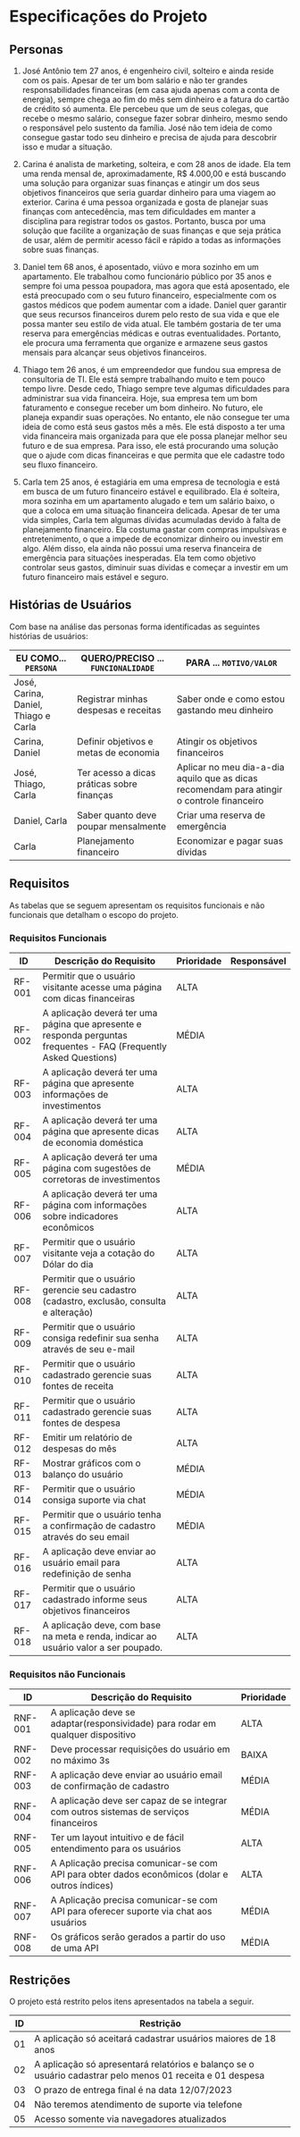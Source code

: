 # Especificações do Projeto

## Personas

1. José Antônio tem 27 anos, é engenheiro civil, solteiro e ainda reside com os pais. Apesar de ter um bom salário e não ter grandes responsabilidades financeiras (em casa ajuda apenas com a conta de energia), sempre chega ao fim do mês sem dinheiro e a fatura do cartão de crédito só aumenta. Ele percebeu que um de seus colegas, que recebe o mesmo salário, consegue fazer sobrar dinheiro, mesmo sendo o responsável pelo sustento da família. José não tem ideia de como consegue gastar todo seu dinheiro e precisa de ajuda para descobrir isso e mudar a situação.

2. Carina é analista de marketing, solteira, e com 28 anos de idade. Ela tem uma renda mensal de, aproximadamente, R$ 4.000,00 e está buscando uma solução para organizar suas finanças e atingir um dos seus objetivos financeiros que seria guardar dinheiro para uma viagem ao exterior. Carina é uma pessoa organizada e gosta de planejar suas finanças com antecedência, mas tem dificuldades em manter a disciplina para registrar todos os gastos. Portanto, busca por uma solução que facilite a organização de suas finanças e que seja prática de usar, além de permitir acesso fácil e rápido a todas as informações sobre suas finanças.

3. Daniel tem 68 anos, é aposentado, viúvo e mora sozinho em um apartamento. Ele trabalhou como funcionário público por 35 anos e sempre foi uma pessoa poupadora, mas agora que está aposentado, ele está preocupado com o seu futuro financeiro, especialmente com os gastos médicos que podem aumentar com a idade. Daniel quer garantir que seus recursos financeiros durem pelo resto de sua vida e que ele possa manter seu estilo de vida atual. Ele também gostaria de ter uma reserva para emergências médicas e outras eventualidades. Portanto, ele procura uma ferramenta que organize e armazene seus gastos mensais para alcançar seus objetivos financeiros.

4. Thiago tem 26 anos, é um empreendedor que fundou sua empresa de consultoria de TI. Ele está sempre trabalhando muito e tem pouco tempo livre. Desde cedo, Thiago sempre teve algumas dificuldades para administrar sua vida financeira. Hoje, sua empresa tem um bom faturamento e consegue receber um bom dinheiro. No futuro, ele planeja expandir suas operações. No entanto, ele não consegue ter uma ideia de como está seus gastos mês a mês. Ele está disposto a ter uma vida financeira mais organizada para que ele possa planejar melhor seu futuro e de sua empresa. Para isso, ele está procurando uma solução que o ajude com dicas financeiras e que permita que ele cadastre todo seu fluxo financeiro.

5. Carla tem 25 anos, é estagiária em uma empresa de tecnologia e está em busca de um futuro financeiro estável e equilibrado. Ela é solteira, mora sozinha em um apartamento alugado e tem um salário baixo, o que a coloca em uma situação financeira delicada. Apesar de ter uma vida simples, Carla tem algumas dívidas acumuladas devido à falta de planejamento financeiro. Ela costuma gastar com compras impulsivas e entretenimento, o que a impede de economizar dinheiro ou investir em algo. Além disso, ela ainda não possui uma reserva financeira de emergência para situações inesperadas. Ela tem como objetivo controlar seus gastos, diminuir suas dívidas e começar a investir em um futuro financeiro mais estável e seguro.

## Histórias de Usuários

Com base na análise das personas forma identificadas as seguintes histórias de usuários:

|EU COMO... `PERSONA`| QUERO/PRECISO ... `FUNCIONALIDADE`   |PARA ... `MOTIVO/VALOR`                                     |
|--------------------|--------------------------------------|------------------------------------------------------------|
|José, Carina, Daniel, Thiago e Carla                | Registrar minhas despesas e receitas | Saber onde e como estou gastando meu dinheiro              |
|Carina, Daniel      | Definir objetivos e metas de economia | Atingir os objetivos financeiros  |
|José, Thiago, Carla         | Ter acesso a dicas práticas sobre finanças | Aplicar no meu dia-a-dia aquilo que as dicas recomendam para atingir o controle financeiro               |
|Daniel, Carla              | Saber quanto deve poupar mensalmente | Criar uma reserva de emergência                            |
|Carla                | Planejamento financeiro              | Economizar e pagar suas dívidas    

## Requisitos

As tabelas que se seguem apresentam os requisitos funcionais e não funcionais que detalham o escopo do projeto.

### Requisitos Funcionais

|ID    | Descrição do Requisito  | Prioridade | Responsável |
|------|-----------------------------------------|----| ----|
|RF-001| Permitir que o usuário visitante acesse uma página com dicas financeiras | ALTA |  |
|RF-002| A aplicação deverá ter uma página que apresente e responda perguntas frequentes - FAQ (Frequently Asked Questions) | MÉDIA |  |
|RF-003| A aplicação deverá ter uma página que apresente informações de investimentos | ALTA |  |
|RF-004| A aplicação deverá ter uma página que apresente dicas de economia doméstica   | ALTA | |
|RF-005| A aplicação deverá ter uma página com sugestões de corretoras de investimentos | MÉDIA | |
|RF-006| A aplicação deverá ter uma página com informações sobre indicadores econômicos  | ALTA | |
|RF-007| Permitir que o usuário visitante veja a cotação do Dólar do dia  | ALTA | |
|RF-008| Permitir que o usuário gerencie seu cadastro (cadastro, exclusão, consulta e alteração)  | ALTA | |
|RF-009| Permitir que o usuário consiga redefinir sua senha através de seu e-mail  | ALTA | |
|RF-010| Permitir que o usuário cadastrado gerencie suas fontes de receita   | ALTA | |
|RF-011| Permitir que o usuário cadastrado gerencie suas fontes de despesa  | ALTA | |
|RF-012| Emitir um relatório de despesas do mês  | ALTA | |
|RF-013| Mostrar gráficos com o balanço do usuário   | MÉDIA | |
|RF-014| Permitir que o usuário consiga suporte via chat   | MÉDIA | |
|RF-015| Permitir que o usuário tenha a confirmação de cadastro através do seu email|  MÉDIA |
|RF-016| A aplicação deve enviar ao usuário email para redefinição de senha |  ALTA |
|RF-017| Permitir que o usuário cadastrado informe seus objetivos financeiros |  ALTA |
|RF-018| A aplicação deve, com base na meta e renda, indicar ao usuário valor a ser poupado. |  ALTA |


### Requisitos não Funcionais

|ID     | Descrição do Requisito  |Prioridade |
|-------|-------------------------|----|
|RNF-001| A aplicação deve se adaptar(responsividade) para rodar em qualquer dispositivo | ALTA | 
|RNF-002| Deve processar requisições do usuário em no máximo 3s |  BAIXA | 
|RNF-003| A aplicação deve enviar ao usuário email de confirmação de cadastro |  MÉDIA |
|RNF-004| A aplicação deve ser capaz de se integrar com outros sistemas de serviços financeiros  | MÉDIA | |
|RNF-005| Ter um layout intuitivo e de fácil entendimento para os usuários  | ALTA | |
|RNF-006| A Aplicação precisa comunicar-se com API para obter dados econômicos (dolar e outros índices)   | ALTA | |
|RNF-007| A Aplicação precisa comunicar-se com API para oferecer suporte via chat aos usuários   | MÉDIA| |
|RNF-008| Os gráficos serão gerados a partir do uso de uma API   | MÉDIA| |

## Restrições

O projeto está restrito pelos itens apresentados na tabela a seguir.

|ID| Restrição                                             |
|--|-------------------------------------------------------|
|01| A aplicação só aceitará cadastrar usuários maiores de 18 anos |
|02| A aplicação só apresentará relatórios e balanço se o usuário cadastrar pelo menos 01 receita e 01 despesa |
|03| O prazo de entrega final é na data 12/07/2023   |
|04| Não teremos atendimento de suporte via telefone       |
|05| Acesso somente via navegadores atualizados            |
